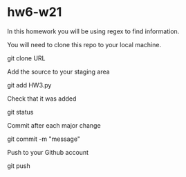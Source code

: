 # hw6-w21

In this homework you will be using regex to find information.

You will need to clone this repo to your local machine.

git clone URL

Add the source to your staging area

git add HW3.py

Check that it was added

git status

Commit after each major change

git commit -m "message"

Push to your Github account

git push
